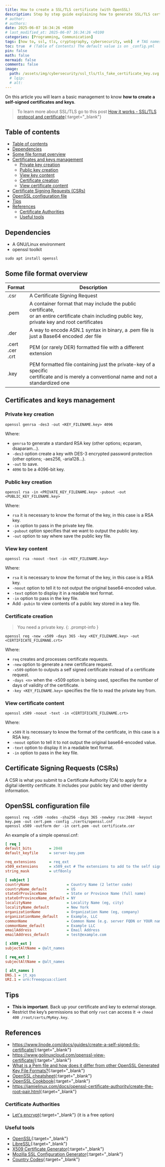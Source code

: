 ```yaml
---
title: How to create a SSL/TLS certificate (with OpenSSL)
description: Step by step guide explaining how to generate SSL/TLS certificate with OpenSSL.
# author:
# authors:
date: 2025-06-07 16:34:26 +0100
# last_modified_at: 2025-06-07 16:34:26 +0100
categories: [Programming, Communication]
tags: [how to, ssl, tls, cryptography, cybersecurity, web]  # TAG names should always be lowercase
toc: true  # (Table of Contents) The default value is on _config.yml
pin: false
math: false
mermaid: false
comments: false
image:
  path: /assets/img/cybersecurity/ssl_tls/tls_fake_certificate_key.svg
  # lqip:
  # alt:
---
```


On this article you will learn a basic management to know **how to create a self-signed certificates and keys**.

> To learn more about SSL/TLS go to this post [How it works - SSL/TLS protocol and certificate](/_posts/Communications/SSL/2025-03-08-what-is-ssl-tls-protocol-certificate.md){:target="_blank"}

## Table of contents

- [Table of contents](#table-of-contents)
- [Dependencies](#dependencies)
- [Some file format overview](#some-file-format-overview)
- [Certificates and keys management](#certificates-and-keys-management)
  - [Private key creation](#private-key-creation)
  - [Public key creation](#public-key-creation)
  - [View key content](#view-key-content)
  - [Certificate creation](#certificate-creation)
  - [View certificate content](#view-certificate-content)
- [Certificate Signing Requests (CSRs)](#certificate-signing-requests-csrs)
- [OpenSSL configuration file](#openssl-configuration-file)
- [Tips](#tips)
- [References](#references)
  - [Certificate Authorities](#certificate-authorities)
  - [Useful tools](#useful-tools)

## Dependencies

- A GNU/Linux environment
- openssl toolkit

```shell
sudo apt install openssl
```

## Some file format overview

| Format                | Description                   |
|-----------------------|-------------------------------|
| .csr                  | A Certificate Signing Request |
| .pem                  | A container format that may include the public certificate,<br>or an entire certificate chain including public key, private key and root certificates |
| .der                  | A way to encode ASN.1 syntax in binary, a .pem file is just a Base64 encoded .der file |
| .cert<br>.cer<br>.crt | PEM (or rarely DER) formatted file with a different extension |
| .key                  | PEM formatted file containing just the private-key of a specific<br>certificate and is merely a conventional name and not a standardized one |

## Certificates and keys management

### Private key creation

```shell
openssl genrsa -des3 -out <KEY_FILENAME.key> 4096
```

Where:

- `genrsa` to generate a standard RSA key (other options; ecparam, dsaparam...).
- `-des3` option create a key with DES-3 encrypted password protection (other options; -aes256, -aria128...).
- `-out` to save.
- `4096` to be a 4096-bit key.

### Public key creation

```shell
openssl rsa -in <PRIVATE_KEY_FILENAME.key> -pubout -out <PUBLIC_KEY_FILENAME.key>
```

Where:

- `rsa` it is necessary to know the format of the key, in this case is a RSA key.
- `-in` option to pass in the private key file.
- `-pubout` option specifies that we want to output the public key.
- `-out` option to say where save the public key file.

### View key content

```shell
openssl rsa -noout -text -in <KEY_FILENAME.key>
```

Where:

- `rsa` it is necessary to know the format of the key, in this case is a RSA key.
- `-noout` option to tell it to not output the original base64-encoded value.
- `-text` option to display it in a readable text format.
- `-in` option to pass in the key file.
- Add `-pubin` to view contents of a public key stored in a key file.

### Certificate creation

> You need a private key.
{: .prompt-info }

```shell
openssl req -new -x509 -days 365 -key <KEY_FILENAME.key> -out <CERTIFICATE_FILEMANE.crt>
```

Where:

- `req` creates and processes certificate requests.
- `-new` option to generate a new certificare request.
- `-x509` option to outputs a self signed certificate instead of a certificate request.
- `-days <n>` when the -x509 option is being used, specifies the number of days of validity of the certificate.
- `-key <KEY_FILENAME.key>` specifies the file to read the private key from.

### View certificate content

```shell
openssl x509 -noout -text -in <CERTIFICATE_FILENAME.crt>
```

Where:

- `x509` it is necessary to know the format of the certificate, in this case is a RSA key.
- `-noout` option to tell it to not output the original base64-encoded value.
- `-text` option to display it in a readable text format.
- `-in` option to pass in the key file.

## Certificate Signing Requests (CSRs)

A CSR is what you submit to a Certificate Authority (CA) to apply for a digital identity certificate. It includes your public key and other identity information.

## OpenSSL configuration file

```shell
openssl req -x509 -nodes -sha256 -days 365 -newkey rsa:2048 -keyout key.pem -out cert.pem -config ./certs/openssl.cnf
openssl x509 -outform der -in cert.pem -out certificate.cer
```

An example of a simple openssl.cnf:

```ini
[ req ]
default_bits        = 2048
default_keyfile     = server-key.pem

req_extensions      = req_ext
x509_extensions     = x509_ext # The extensions to add to the self signed cert
string_mask         = utf8only

[ subject ]
countryName                 = Country Name (2 letter code)
countryName_default         = US
stateOrProvinceName         = State or Province Name (full name)
stateOrProvinceName_default = NY
localityName                = Locality Name (eg, city)
localityName_default        = New York
organizationName            = Organization Name (eg, company)
organizationName_default    = Example, LLC
commonName                  = Common Name (e.g. server FQDN or YOUR name)
commonName_default          = Example LLC
emailAddress                = Email Address
emailAddress_default        = test@example.com

[ x509_ext ]
subjectAltName = @alt_names

[ req_ext ]
subjectAltName = @alt_names

[ alt_names ]
DNS.1 = jt_xps
URI.1 = urn:freeopcua:client
```

## Tips

- **This is important**. Back up your certificate and key to external storage.
- Restrict the key’s permissions so that only `root` can access it -> `chmod 400 /root/certs/MyKey.key`.

## References

- <https://www.linode.com/docs/guides/create-a-self-signed-tls-certificate/>{:target="_blank"}
- <https://www.golinuxcloud.com/openssl-view-certificate/>{:target="_blank"}
- [What is a Pem file and how does it differ from other OpenSSL Generated Key File Formats?](https://serverfault.com/a/9717){:target="_blank"}
- [OpenSSL cheatsheet](https://www.golinuxcloud.com/openssl-cheatsheet/){:target="_blank"}
- [OpenSSL Cookbook](https://www.feistyduck.com/library/openssl-cookbook/online/){:target="_blank"}
- <https://jamielinux.com/docs/openssl-certificate-authority/create-the-root-pair.html>{:target="_blank"}

### Certificate Authorities

- [Let's encrypt](https://letsencrypt.org/){:target="_blank"} (it is a free option)

### Useful tools

- [OpenSSL](https://www.openssl.org/){:target="_blank"}
- [LibreSSL](https://www.libressl.org/){:target="_blank"}
- [X509 Certificate Generator](https://certificatetools.com/){:target="_blank"}
- [Mozilla SSL Configuration Generator](https://ssl-config.mozilla.org/#server=nginx&version=1.17.7&config=modern&openssl=1.1.1k&guideline=5.7){:target="_blank"}
- [Country Codes](https://www.ssl.com/country-codes/){:target="_blank"}
